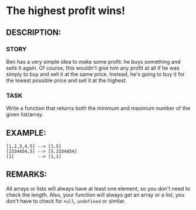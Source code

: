 # The highest profit wins!

## DESCRIPTION:

### STORY
Ben has a very simple idea to make some profit: he buys something and sells it again. Of course, this wouldn't give him any profit at all if he was simply to buy and sell it at the same price. Instead, he's going to buy it for the lowest possible price and sell it at the highest.

### TASK
Write a function that returns both the minimum and maximum number of the given list/array.

## EXAMPLE:

```
[1,2,3,4,5] --> [1,5]
[2334454,5] --> [5,2334454]
[1]         --> [1,1]
```

## REMARKS:
All arrays or lists will always have at least one element, so you don't need to check the length. Also, your function will always get an array or a list, you don't have to check for `null`, `undefined` or similar.
